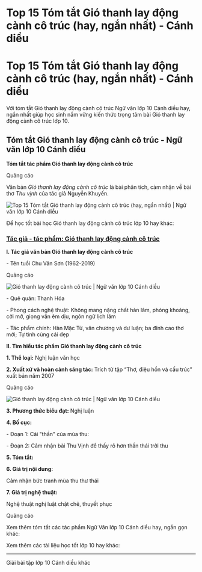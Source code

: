 # Top 15 Tóm tắt Gió thanh lay động cành cô trúc (hay, ngắn nhất) - Cánh diều

# Top 15 Tóm tắt Gió thanh lay động cành cô trúc (hay, ngắn nhất) - Cánh diều

Với tóm tắt Gió thanh lay động cành cô trúc Ngữ văn lớp 10 Cánh diều hay, ngắn nhất giúp học sinh nắm vững kiến thức trọng tâm bài Gió thanh lay động cành cô trúc lớp 10.

## Tóm tắt Gió thanh lay động cành cô trúc - Ngữ văn lớp 10 Cánh diều

**Tóm tắt tác phẩm Gió thanh lay động cành cô trúc**

Quảng cáo

Văn bản _Gió thanh lay động cành cô trúc_ là bài phân tích, cảm nhận về bài thơ _Thu vịnh_ của tác giả Nguyễn Khuyến.

![Top 15 Tóm tắt Gió thanh lay động cành cô trúc \(hay, ngắn nhất\) | Ngữ văn lớp 10 Cánh diều](https://vietjack.com/soan-van-lop-10-cd/images/tom-tat-gio-thanh-lay-dong-canh-co-truc.PNG)

Để học tốt bài học Gió thanh lay động cành cô trúc lớp 10 hay khác:

### [**Tác giả - tác phẩm: Gió thanh lay động cành cô trúc**](https://vietjack.com/soan-van-lop-10-cd/tac-gia-tac-pham-gio-thanh-lay-dong-canh-co-truc.jsp)

**I. Tác giả văn bản Gió thanh lay động cành cô trúc**

\- Tên tuổi Chu Văn Sơn (1962-2019)

Quảng cáo

![Gió thanh lay động cành cô trúc | Ngữ văn lớp 10 Cánh diều](https://vietjack.com/soan-van-lop-10-cd/images/tac-gia-tac-pham-gio-thanh-lay-dong-canh-co-truc.PNG)

\- Quê quán: Thanh Hóa

\- Phong cách nghệ thuật: Không mang nặng chất hàn lâm, phóng khoáng, cởi mở, giọng văn êm dịu, ngôn ngữ lịch lãm

\- Tác phẩm chính: Hàn Mặc Tử, văn chương và dư luận; ba đỉnh cao thơ mới; Tự tình cùng cái đẹp

**II. Tìm hiểu tác phẩm Gió thanh lay động cành cô trúc**

**1\. Thể loại:** Nghị luận văn học

**2\. Xuất xứ và hoàn cảnh sáng tác:** Trích từ tập “Thơ, điệu hồn và cấu trúc” xuất bản năm 2007

Quảng cáo

![Gió thanh lay động cành cô trúc | Ngữ văn lớp 10 Cánh diều](https://vietjack.com/soan-van-lop-10-cd/images/tac-gia-tac-pham-gio-thanh-lay-dong-canh-co-truc-1.PNG)

**3\. Phương thức biểu đạt:** Nghị luận

**4\. Bố cục:**

\- Đoạn 1: Cái "thần" của mùa thu:

\- Đoạn 2: Cảm nhận bài Thu Vịnh để thấy rõ hơn thần thái trời thu

**5\. Tóm tắt:**

**6\. Giá trị nội dung:**

Cảm nhận bức tranh mùa thu thư thái 

**7\. Giá trị nghệ thuật:**

Nghệ thuật nghị luật chặt chẽ, thuyết phục

Quảng cáo

Xem thêm tóm tắt các tác phẩm Ngữ Văn lớp 10 Cánh diều hay, ngắn gọn khác:

Xem thêm các tài liệu học tốt lớp 10 hay khác:

* * *

Giải bài tập lớp 10 Cánh diều khác
